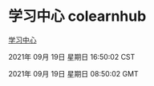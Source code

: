 # 学习中心 colearnhub
[学习中心](http://111.175.123.20:56308/colearnhub/)

2021年 09月 19日 星期日 16:50:02 CST

2021年 09月 19日 星期日 08:50:02 GMT
